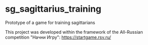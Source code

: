 # sg_sagittarius_training
Prototype of a game for training sagittarians

This project was developed within the framework of the All-Russian competition "Начни Игру": https://startgame.rsv.ru/
